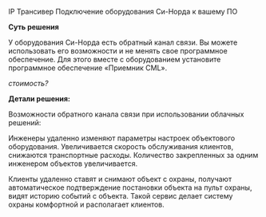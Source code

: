 IP Трансивер
Подключение оборудования Си-Норда к вашему ПО 

**Суть решения**

У оборудования Си-Норда есть обратный канал связи. Вы можете использовать его возможности и не менять свое программное обеспечение. Для этого вместе с оборудованием установите программное обеспечение «Приемник CML». 

*стоимость?*

**Детали решения:**

Возможности обратного канала связи при использовании облачных решений:  

Инженеры удаленно изменяют параметры настроек объектового оборудования. Увеличивается скорость обслуживания клиентов, снижаются транспортные расходы. Количество закрепленных за одним инженером объектов увеличивается. 

Клиенты удаленно ставят и снимают объект с охраны, получают автоматическое подтверждение постановки объекта на пульт охраны, видят историю событий с объекта. Такой сервис делает систему охраны комфортной и располагает клиентов.